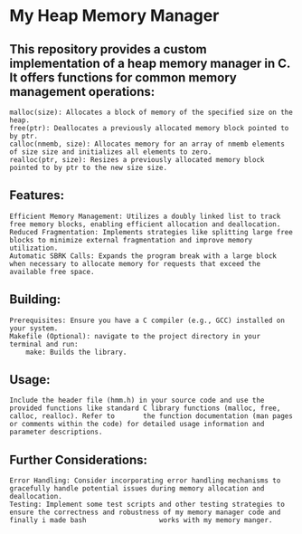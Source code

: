 # My Heap Memory Manager

## This repository provides a custom implementation of a heap memory manager in C. It offers functions for common memory management operations:
    malloc(size): Allocates a block of memory of the specified size on the heap.
    free(ptr): Deallocates a previously allocated memory block pointed to by ptr.
    calloc(nmemb, size): Allocates memory for an array of nmemb elements of size size and initializes all elements to zero.
    realloc(ptr, size): Resizes a previously allocated memory block pointed to by ptr to the new size size.

## Features:
    Efficient Memory Management: Utilizes a doubly linked list to track free memory blocks, enabling efficient allocation and deallocation.
    Reduced Fragmentation: Implements strategies like splitting large free blocks to minimize external fragmentation and improve memory utilization.
    Automatic SBRK Calls: Expands the program break with a large block when necessary to allocate memory for requests that exceed the available free space.

## Building:
    Prerequisites: Ensure you have a C compiler (e.g., GCC) installed on your system.
    Makefile (Optional): navigate to the project directory in your terminal and run:
        make: Builds the library.

## Usage:
    Include the header file (hmm.h) in your source code and use the provided functions like standard C library functions (malloc, free, calloc, realloc). Refer to       the function documentation (man pages or comments within the code) for detailed usage information and parameter descriptions.

## Further Considerations:
    Error Handling: Consider incorporating error handling mechanisms to gracefully handle potential issues during memory allocation and deallocation.
    Testing: Implement some test scripts and other testing strategies to ensure the correctness and robustness of my memory manager code and finally i made bash                  works with my memory manger.

